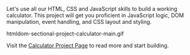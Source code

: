 Let's use all our HTML, CSS and JavaScript skills to build a working calculator. This project will get you proficient in JavaScript logic, DOM manipulation, event handling, and CSS layout and styling.

<image>htmldom-sectional-project-calculator-main.gif</image>

Visit the [Calculator Project Page](https://courses.bigbinaryacademy.com/projects/calculator/) to read more and start building.